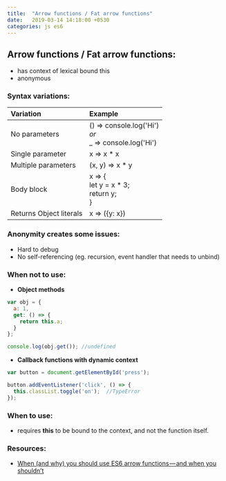 ```yaml
---
title:  "Arrow functions / Fat arrow functions"
date:   2019-03-14 14:18:00 +0530
categories: js es6
---
```


## Arrow functions / Fat arrow functions:

- has context of lexical bound this
- anonymous


### Syntax variations:

| Variation | Example |
|:---|:---|
| No parameters | () => console.log('Hi')<br>_or_<br>_ => console.log('Hi') |
| Single parameter | x => x * x |
| Multiple parameters | (x, y) => x * y |
| Body block | x => {<br>let y = x * 3;<br>return y;<br>} |
| Returns Object literals | x => ({y: x}) |


### Anonymity creates some issues:

- Hard to debug
- No self-referencing (eg. recursion, event handler that needs to unbind)


### When not to use:

- **Object methods**
```js
var obj = {
  a: 1,
  get: () => {
    return this.a;
  }
};

console.log(obj.get());	//undefined
```

- **Callback functions with dynamic context**
```js
var button = document.getElementById('press');

button.addEventListener('click', () => {
  this.classList.toggle('on');	//TypeError
});
```


### When to use:

- requires **this** to be bound to the context, and not the function itself.


### Resources:
- [When (and why) you should use ES6 arrow functions — and when you shouldn’t](https://medium.freecodecamp.org/when-and-why-you-should-use-es6-arrow-functions-and-when-you-shouldnt-3d851d7f0b26)
